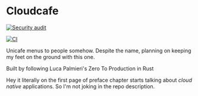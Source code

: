 # Cloudcafe

[![Security audit](https://github.com/Veikkosuhonen/cloudcafe/actions/workflows/audit.yml/badge.svg)](https://github.com/Veikkosuhonen/cloudcafe/actions/workflows/audit.yml)

[![CI](https://github.com/Veikkosuhonen/cloudcafe/actions/workflows/main.yml/badge.svg)](https://github.com/Veikkosuhonen/cloudcafe/actions/workflows/main.yml)

Unicafe menus to people somehow. Despite the name, planning on keeping my feet on the ground with this one.

Built by following Luca Palmieri's Zero To Production in Rust

Hey it literally on the first page of preface chapter starts talking about _cloud native_ applications. So I'm not joking in the repo description.
